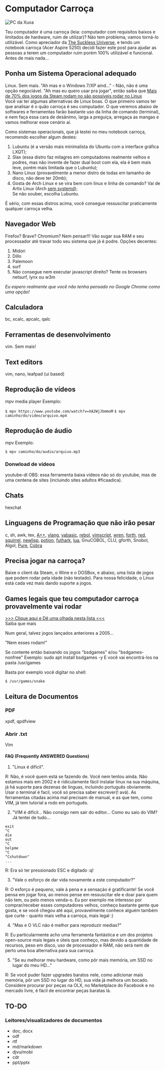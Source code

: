 # Computador Carroça

![PC da Xuxa](https://github.com/terremoth/pc-carroca/blob/master/pc%20da%20xuxa.jpg)

Teu computador é uma carroça (leia: computador com requisitos baixos e limitados de hardware, ruim de utilizar)? Não tem problema, vamos torná-lo utilizável. Como apreciador da [The Suckless Universe](http://suckless.org/), e tendo um notebook carroça (Acer Aspire 5250) decidi fazer este post para ajudar as pessoas a terem um computador ruim porém 100% utilizável e funcional. 
Antes de mais nada...

## Ponha um Sistema Operacional adequado
Linux. Sem mais. "Ah mas e o Windows 7/XP aind..." - Não, não é uma opção negociável. "Ah mas eu quero usar pra jogar", então saiba que [Mais de 70% dos jogos da Steam rodam no são possíveis rodar no Linux](https://www.protondb.com/)  
Você vai ter algumas alternativas de Linux boas. O que primeiro vamos ter que analisar é o quão carroça é seu computador. O que veremos abaixo de softwares e ferramentas farão bastante uso da linha de comando (terminal), e nem faça essa cara de desânimo, larga a preguiça, arregaça as mangas e vamos melhorar esse cenário aí.

Como sistemas operacionals, que já testei no meu notebook carroça, recomendo escolher algum destes:
1. Lubuntu (é a versão mais minimalista do Ubuntu com a interface gráfica LXQT);
2. Slax (essa distro faz milagres em computadores realmente velhos e podres, mas não invente de fazer dual boot com ela, ela é bem mais leve, porém mais limitada que o Lubuntu);
3. Nano Linux (provavelmente a menor distro de todas em tamanho de disco, não deve ter 20mb);
4. Gosta de Arch Linux e se vira bem com linux e linha de comando? Vai de Artix Linux (Arch [sem systemd](https://nosystemd.org/));  
Se não souber, escolha Lubuntu.  

É sério, com essas distros acima, você consegue ressuscitar praticamente qualquer carroça velha.

## Navegador Web
Firefox? Brave? Chromium? Nem pensar!!! Vão sugar sua RAM e seu processador até travar todo seu sistema que já é podre.
Opções decentes:
1. Midori
2. Dillo
3. Palemoon
4. surf
5. Não consegue nem executar javascript direito? Tente os browsers netsurf, lynx ou w3m

*Eu espero realmente que você não tenha pensado no Google Chrome como uma opção!*

## Calculadora
bc, xcalc, apcalc, qalc

## Ferramentas de desenvolvimento
vim. Sem mais! 

## Text editors
vim, nano, leafpad (ui based)

## Reprodução de vídeos
mpv media player 
Exemplo:

```$ mpv https://www.youtube.com/watch?v=XA2WjJbmmoM```
```$ mpv caminho/do/video/arquivo.mp4```

## Reprodução de áudio
mpv
Exemplo:

```$ mpv caminho/do/audio/arquivo.mp3```

### Donwload de vídeos
youtube-dl
OBS: essa ferramenta baixa vídeos não só do youtube, mas de uma centena de sites (incluindo sites adultos #ficaadica).

## Chats
hexchat

## Linguagens de Programação que não irão pesar
c, sh, awk, tex, [A++](https://www.aplusplus.net/), [vlang](https://vlang.io/), [yabasic](http://www.yabasic.de/), [rebol](http://www.rebol.com/), [vimscript](https://learnvimscriptthehardway.stevelosh.com/), [wren](https://github.com/wren-lang/wren-cli/releases), [forth](http://www.softsynth.com/pforth/index.php), [red](https://www.red-lang.org/), [squirrel](http://www.squirrel-lang.org/), [newlisp](http://www.newlisp.org/), [potion](http://perl11.org/potion/index.html), [futhark](https://github.com/diku-dk/futhark), [lua](https://www.lua.org/), GnuCOBOL, CLU, gforth, Snobol, Algol, [Pure](https://agraef.github.io/pure-lang/), [Cobra](http://cobra-language.com/downloads/)

## Precisa jogar na carroça?
Baixe o client da Steam, o Wine e o DOSBox, e abaixo, uma lista de jogos que podem rodar pela idade (não testado).
Para nossa felicidade, o Linux está cada vez mais dando suporte a jogos.

## Games legais que teu computador carroça provavelmente vai rodar
[>>> Clique aqui e Dê uma olhada nesta lista <<<](games.md)  
Saiba que mais

Num geral, talvez jogos lançados anteriores a 2005...

"Nem esses rodam!"

Se contente então baixando os jogos "bsdgames" e/ou "bsdgames-nonfree"
Exemplo: sudo apt install bsdgames -y
E você vai encontrá-los na pasta /usr/games 

Basta por exemplo você digitar no shell:

```$ /usr/games/snake```

## Leitura de Documentos
### PDF
xpdf, qpdfview

### Abrir .txt
Vim

#### FAQ (Frequently ANSWERED Questions)

1. "Linux é difícil". 

R: Não, é você quem está se fazendo de. Você nem tentou ainda. Não estamos mais em 2002 e é ridiculamente fácil instalar linux na sua máquina, já há suporte para dezenas de linguas, incluindo português obviamente. Usar o terminal é facil, você só precisa saber escrever(! avá). As ferramentas citadas acima mal precisam de manual, e as que tem, como VIM, já tem tutorial a rodo em português.

2. "VIM é difícil... Não consigo nem sair do editor... Como eu saio do VIM? Já tentei de tudo... 
```quit
exit
^C
die
out
^C
helpme
^C
^Cshutdown"
...
```

R: Era só ter pressionado ESC e digitado :q!

3. "Vale o esforço de dar vida novamente a este computador?" 

R: O esforço é pequeno, vale à pena e a sensaçào é gratificante! Se você pensa em jogar fora, ao menos pense em ressuscitar ele e doar para quem não tem, ou pelo menos venda-o. Eu por exemplo me interesso por comprar/receber esses computadores velhos, conheço bastante gente que gosta, e se você chegou até aqui, provavelmente conhece alguém também que curte - quanto mais velha a carroça, mais legal :)

4. "Mas e O VLC não é melhor para reproduzir medias?"

R: Eu particularmente acho uma ferramenta fantástica e um dos projetos open-source mais legais e úteis que conheço, mas devido a quantidade de recursos, peso em disco, uso de processador e RAM, não será nem de perto uma boa alternativa para sua carroça.

5. "Se eu melhorar meu hardware, como pôr mais memória, um SSD no lugar do meu HD..."

R: Se você puder fazer upgrades baratos nele, como adicionar mais memória, pôr um SSD no lugar do HD, sua vida já melhora um bocado. Considere procurar por peças na OLX, no Marketplace do Facebook e no mercado livre, é fácil de encontrar peças baratas lá.

## TO-DO
### Leitores/visualizadores de documentos
- doc, docx
- odf
- rtf
- md/markdown
- djvu/mobi
- cdr
- ppt/pptx

